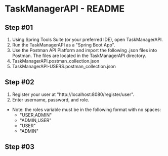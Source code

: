 
# TaskManagerAPI - README

## Step #01
1. Using Spring Tools Suite (or your preferred IDE), open TaskManagerAPI.
2. Run the TaskManagerAPI as a "Spring Boot App".
3. Use the Postman API Platform and import the following .json files into Postman. The files are located in the TaskManagerAPI directory.
  1. TaskManagerAPI.postman_collection.json
  2. TaskManagerAPI-USERS.postman_collection.json

## Step #02

1. Register your user at "http://localhost:8080/register/user".
2. Enter username, password, and role.
- Note: the roles variable must be in the following format with no spaces:
  - "USER,ADMIN"
  - "ADMIN,USER"
  - "USER"
  - "ADMIN"

## Step #03
